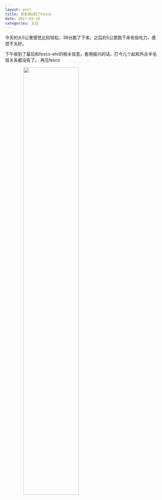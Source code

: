 ```yaml
---
layout: post
title: 恢复跑&别了Fesco
date: 2017-03-14
categories: 生活
---
```


今天的头5公里感觉比较轻松，39分跑了下来。之后的5公里跑下来有些吃力，感觉不太好。

下午收到了最后和fesco-ehr的相关信息，套用振兴的话，打今儿个起和外企半毛钱关系都没有了。 再见fesco

<img src="{{ site.baseurl }}/public/asset/pic/0314run.PNG" style="width:60%;display:inline;text-align: center;" />
